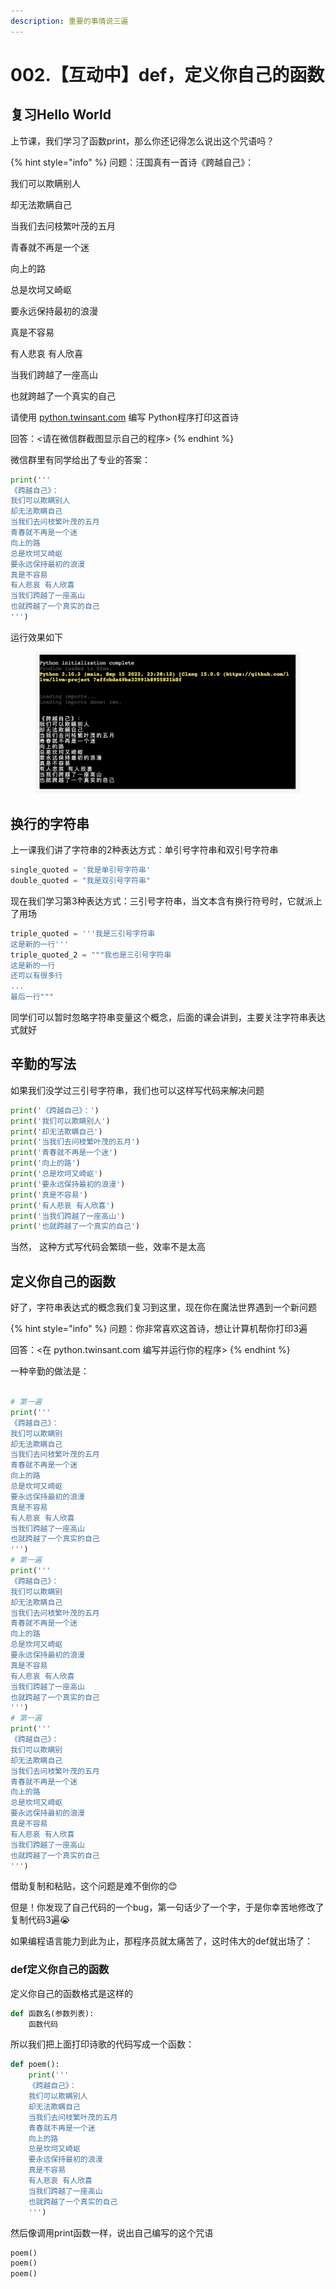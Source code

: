 ```yaml
---
description: 重要的事情说三遍
---
```


# 002.【互动中】def，定义你自己的函数

## 复习Hello World

上节课，我们学习了函数print，那么你还记得怎么说出这个咒语吗？

{% hint style="info" %}
问题：汪国真有一首诗《跨越自己》：

我们可以欺瞒别人

却无法欺瞒自己

当我们去问枝繁叶茂的五月

青春就不再是一个迷

向上的路

总是坎坷又崎岖

要永远保持最初的浪漫

真是不容易

有人悲哀 有人欣喜

当我们跨越了一座高山

也就跨越了一个真实的自己

请使用 [python.twinsant.com](https://python.twinsant.com) 编写 Python程序打印这首诗

回答：<请在微信群截图显示自己的程序>
{% endhint %}

微信群里有同学给出了专业的答案：

```python
print('''
《跨越自己》：
我们可以欺瞒别人
却无法欺瞒自己
当我们去问枝繁叶茂的五月
青春就不再是一个迷
向上的路
总是坎坷又崎岖
要永远保持最初的浪漫
真是不容易
有人悲哀 有人欣喜
当我们跨越了一座高山
也就跨越了一个真实的自己
''')
```

运行效果如下

<figure><img src=".gitbook/assets/image (2).png" alt=""><figcaption></figcaption></figure>

## 换行的字符串

上一课我们讲了字符串的2种表达方式：单引号字符串和双引号字符串

```python
single_quoted = '我是单引号字符串'
double_quoted = "我是双引号字符串"
```

现在我们学习第3种表达方式：三引号字符串，当文本含有换行符号时，它就派上了用场

```python
triple_quoted = '''我是三引号字符串
这是新的一行'''
triple_quoted_2 = """我也是三引号字符串
这是新的一行
还可以有很多行
...
最后一行"""
```

同学们可以暂时忽略字符串变量这个概念，后面的课会讲到，主要关注字符串表达式就好

## 辛勤的写法

如果我们没学过三引号字符串，我们也可以这样写代码来解决问题

```python
print('《跨越自己》：')
print('我们可以欺瞒别人')
print('却无法欺瞒自己')
print('当我们去问枝繁叶茂的五月')
print('青春就不再是一个迷')
print('向上的路')
print('总是坎坷又崎岖')
print('要永远保持最初的浪漫')
print('真是不容易')
print('有人悲哀 有人欣喜')
print('当我们跨越了一座高山')
print('也就跨越了一个真实的自己')
```

当然， 这种方式写代码会繁琐一些，效率不是太高

## 定义你自己的函数

好了，字符串表达式的概念我们复习到这里，现在你在魔法世界遇到一个新问题

{% hint style="info" %}
问题：你非常喜欢这首诗，想让计算机帮你打印3遍

回答：<在 python.twinsant.com 编写并运行你的程序>
{% endhint %}

一种辛勤的做法是：

```python

# 第一遍
print('''
《跨越自己》：
我们可以欺瞒别
却无法欺瞒自己
当我们去问枝繁叶茂的五月
青春就不再是一个迷
向上的路
总是坎坷又崎岖
要永远保持最初的浪漫
真是不容易
有人悲哀 有人欣喜
当我们跨越了一座高山
也就跨越了一个真实的自己
''')
# 第一遍
print('''
《跨越自己》：
我们可以欺瞒别
却无法欺瞒自己
当我们去问枝繁叶茂的五月
青春就不再是一个迷
向上的路
总是坎坷又崎岖
要永远保持最初的浪漫
真是不容易
有人悲哀 有人欣喜
当我们跨越了一座高山
也就跨越了一个真实的自己
''')
# 第一遍
print('''
《跨越自己》：
我们可以欺瞒别
却无法欺瞒自己
当我们去问枝繁叶茂的五月
青春就不再是一个迷
向上的路
总是坎坷又崎岖
要永远保持最初的浪漫
真是不容易
有人悲哀 有人欣喜
当我们跨越了一座高山
也就跨越了一个真实的自己
''')
```

借助复制和粘贴，这个问题是难不倒你的😊

但是！你发现了自己代码的一个bug，第一句话少了一个字，于是你幸苦地修改了复制代码3遍😭

如果编程语言能力到此为止，那程序员就太痛苦了，这时伟大的def就出场了：

### def定义你自己的函数

定义你自己的函数格式是这样的

```python
def 函数名(参数列表):
    函数代码
```

所以我们把上面打印诗歌的代码写成一个函数：

```python
def poem():
    print('''
    《跨越自己》：
    我们可以欺瞒别人
    却无法欺瞒自己
    当我们去问枝繁叶茂的五月
    青春就不再是一个迷
    向上的路
    总是坎坷又崎岖
    要永远保持最初的浪漫
    真是不容易
    有人悲哀 有人欣喜
    当我们跨越了一座高山
    也就跨越了一个真实的自己
    ''')
```

然后像调用print函数一样，说出自己编写的这个咒语

```python
poem()
poem()
poem()
```
